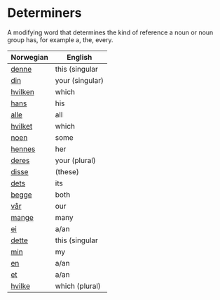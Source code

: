 # Determiners

A modifying word that determines the kind of reference a noun or noun group has, for example a, the, every.

| Norwegian | English |
| --- | --- |
| [denne](https://www.ordnett.no/search?language=no&phrase=denne) | this (singular |  masculine and femenine) |
| [din](https://www.ordnett.no/search?language=no&phrase=din) | your (singular) |  |
| [hvilken](https://www.ordnett.no/search?language=no&phrase=hvilken) | which | m |
| [hans](https://www.ordnett.no/search?language=no&phrase=hans) | his | m |
| [alle](https://www.ordnett.no/search?language=no&phrase=alle) | all |  |
| [hvilket](https://www.ordnett.no/search?language=no&phrase=hvilket) | which | i |
| [noen](https://www.ordnett.no/search?language=no&phrase=noen) | some |  |
| [hennes](https://www.ordnett.no/search?language=no&phrase=hennes) | her | f |
| [deres](https://www.ordnett.no/search?language=no&phrase=deres) | your (plural) | None |
| [disse](https://www.ordnett.no/search?language=no&phrase=disse) | (these) |  |
| [dets](https://www.ordnett.no/search?language=no&phrase=dets) | its | i |
| [begge](https://www.ordnett.no/search?language=no&phrase=begge) | both |  |
| [vår](https://www.ordnett.no/search?language=no&phrase=vår) | our |  |
| [mange](https://www.ordnett.no/search?language=no&phrase=mange) | many |  |
| [ei](https://www.ordnett.no/search?language=no&phrase=ei) | a/an | f |
| [dette](https://www.ordnett.no/search?language=no&phrase=dette) | this (singular |  neuter) |
| [min](https://www.ordnett.no/search?language=no&phrase=min) | my |  |
| [en](https://www.ordnett.no/search?language=no&phrase=en) | a/an | m |
| [et](https://www.ordnett.no/search?language=no&phrase=et) | a/an | i |
| [hvilke](https://www.ordnett.no/search?language=no&phrase=hvilke) | which (plural) |  |

